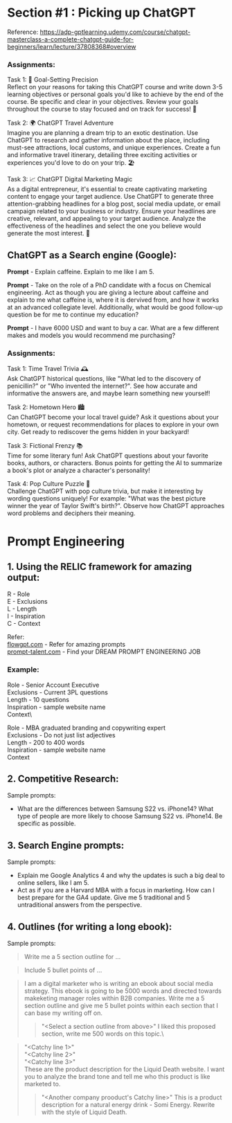 # Section #1 : Picking up ChatGPT
Reference: https://adp-gptlearning.udemy.com/course/chatgpt-masterclass-a-complete-chatgpt-guide-for-beginners/learn/lecture/37808368#overview

### Assignments:
Task 1: 🎯 Goal-Setting Precision \
Reflect on your reasons for taking this ChatGPT course and write down 3-5 learning objectives or personal goals you'd like to achieve by the end of the course. Be specific and clear in your objectives. Review your goals throughout the course to stay focused and on track for success! 🏹

Task 2: 🌍 ChatGPT Travel Adventure \
Imagine you are planning a dream trip to an exotic destination. Use ChatGPT to research and gather information about the place, including must-see attractions, local customs, and unique experiences. Create a fun and informative travel itinerary, detailing three exciting activities or experiences you'd love to do on your trip. 🏖️

Task 3: 📈 ChatGPT Digital Marketing Magic \
As a digital entrepreneur, it's essential to create captivating marketing content to engage your target audience. Use ChatGPT to generate three attention-grabbing headlines for a blog post, social media update, or email campaign related to your business or industry. Ensure your headlines are creative, relevant, and appealing to your target audience. Analyze the effectiveness of the headlines and select the one you believe would generate the most interest. 🎯

## ChatGPT as a Search engine (Google):
**Prompt** - Explain caffeine. Explain to me like I am 5. 

**Prompt** - Take on the role of a PhD candidate with a focus on Chemical engineering. Act as though you are giving a lecture about caffeine and explain to me what caffeine is, where it is dervived from, and how it works at an advanced collegiate level.
Additionally, what would be good follow-up question be for me to continue my education?

**Prompt** - I have 6000 USD and want to buy a car. What are a few different makes and models you would recommend me purchasing?

### Assignments:
Task 1: Time Travel Trivia 🕰️ \
Ask ChatGPT historical questions, like "What led to the discovery of penicillin?" or "Who invented the internet?". See how accurate and informative the answers are, and maybe learn something new yourself!

Task 2: Hometown Hero 🏙️ \
Can ChatGPT become your local travel guide? Ask it questions about your hometown, or request recommendations for places to explore in your own city. Get ready to rediscover the gems hidden in your backyard!

Task 3: Fictional Frenzy 📚 \
Time for some literary fun! Ask ChatGPT questions about your favorite books, authors, or characters. Bonus points for getting the AI to summarize a book's plot or analyze a character's personality!

Task 4: Pop Culture Puzzle 🧩 \
Challenge ChatGPT with pop culture trivia, but make it interesting by wording questions uniquely! For example: "What was the best picture winner the year of Taylor Swift's birth?". Observe how ChatGPT approaches word problems and deciphers their meaning.

# Prompt Engineering
## 1. Using the RELIC framework for amazing output:
R - Role\
E - Exclusions\
L - Length\
I - Inspiration\
C - Context

Refer: \
[flowgpt.com](https://flowgpt.com/)  - Refer for amazing prompts\
[prompt-talent.com](https://www.prompt-talent.com/) - Find your DREAM PROMPT ENGINEERING JOB

### Example:
Role - Senior Account Executive\
Exclusions - Current 3PL questions\
Length - 10 questions \
Inspiration - sample website name\
Context\

Role - MBA graduated branding and copywriting expert\
Exclusions - Do not just list adjectives\
Length - 200 to 400 words \
Inspiration - sample website name\
Context

## 2. Competitive Research:
Sample prompts:
* What are the differences between Samsung S22 vs. iPhone14? What type of people are more likely to choose Samsung S22 vs. iPhone14. Be specific as possible.

## 3. Search Engine prompts:
Sample prompts:
* Explain me Google Analytics 4 and why the updates is such a big deal to online sellers, like I am 5.
* Act as if you are a Harvard MBA with a focus in marketing. How can I best prepare for the GA4 update. Give me 5 traditional and 5 untraditional answers from the perspective.

## 4. Outlines (for writing a long ebook):
Sample prompts:
> Write me a 5 section outline for ...

> Include 5 bullet points of ...

> I am a digital marketer who is writing an ebook about social media strategy. This ebook is going to be 5000 words and directed towards makeketing manager roles within B2B companies. Write me a 5 section outline and give me 5 bullet points within each section that I can base my writing off on.
>>  "\<Select a section outline from above\>" I liked this proposed section, write me 500 words on this topic.\

> "\<Catchy line 1\>"\
"\<Catchy line 2\>"\
"\<Catchy line 3\>" \
These are the product description for the Liquid Death website. I want you to analyze the brand tone and tell me who this product is like marketed to.
>> "\<Another company prooduct's Catchy line\>" This is a product description for a natural energy drink - Somi Energy. Rewrite with the style of Liquid Death.





